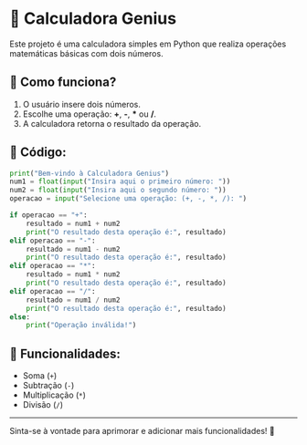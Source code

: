 # 🧮 Calculadora Genius  

Este projeto é uma calculadora simples em Python que realiza operações matemáticas básicas com dois números.  

## 🔹 Como funciona?  
1. O usuário insere dois números.  
2. Escolhe uma operação: **+**, **-**, **\*** ou **/**.  
3. A calculadora retorna o resultado da operação.  

## 🔹 Código:
```python
print("Bem-vindo à Calculadora Genius")
num1 = float(input("Insira aqui o primeiro número: "))
num2 = float(input("Insira aqui o segundo número: "))
operacao = input("Selecione uma operação: (+, -, *, /): ")

if operacao == "+":
    resultado = num1 + num2
    print("O resultado desta operação é:", resultado)
elif operacao == "-":
    resultado = num1 - num2
    print("O resultado desta operação é:", resultado)
elif operacao == "*":
    resultado = num1 * num2
    print("O resultado desta operação é:", resultado)
elif operacao == "/":
    resultado = num1 / num2
    print("O resultado desta operação é:", resultado)
else:
    print("Operação inválida!")
```

## 🎯 Funcionalidades:
- Soma (`+`)  
- Subtração (`-`)  
- Multiplicação (`*`)  
- Divisão (`/`)  

---

Sinta-se à vontade para aprimorar e adicionar mais funcionalidades! 🚀  
